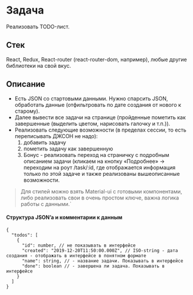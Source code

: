 # **Задача**

Реализовать TODO-лист.

## **Стек**

React, Redux, React-router (react-router-dom, например), любые другие библиотеки на свой вкус.

## **Описание**

- Есть JSON со стартовыми данными. Нужно спарсить JSON, обработать данные (отфильтровать по дате создания от нового к старому).
- Далее вывести все задачи на странице (пройденные пометить как завершенные (выделить цветом, нарисовать галочку и т.п.)).
- Реализовать следующие возможности (в пределах сессии, то есть переписывать ДЖСОН не надо): 
  1. добавить задачу
  2. пометить задачу как завершенную
  3. Бонус - реализовать переход на страничку с подробным описанием задачи (кликаем на кнопку «Подробнее» -> переходим на роут /task/:id, где отображается информация только по этой задаче и также реализованы вышеописанные возможности.

>Для стилей можно взять Material-ui с готовыми компонентами, либо реализовать свои в очень простом ключе, важна логика работы с данными.`

#### Структура JSON’a и комментарии к данным

```
{
  "todos": [
    {
      "id": number, // не показывать в интерфейсе
      "created": "2019-12-20T11:50:00.000Z", // ISO-string - дата создания - отображать в интерфейсе в понятном формате
      "name": string, // - название задачи. Показывать в интерфейсе
      "done": boolean // - завершена ли задача. Показывать в интерфейсе
    }
  ]
}
```
